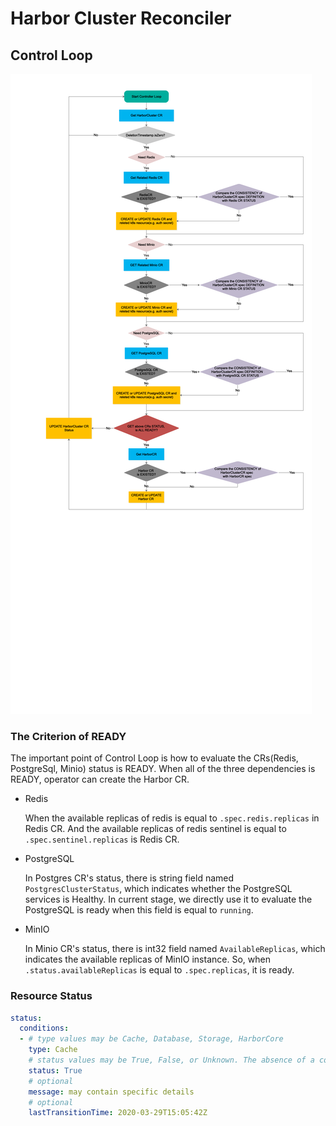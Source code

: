 # Harbor Cluster Reconciler

## Control Loop

 ![Control Loop](./assets/reconcile.png)

### The Criterion of READY

   The important point of Control Loop is how to evaluate the CRs(Redis, PostgreSql, Minio) status is READY.
   When all of the three dependencies is READY, operator can create the Harbor CR.

 - Redis
    
    When the available replicas of redis is equal to `.spec.redis.replicas` in Redis CR. 
    And the available replicas of redis sentinel is equal to `.spec.sentinel.replicas` is Redis CR.
    
 - PostgreSQL
    
    In Postgres CR's status, there is string field named `PostgresClusterStatus`, which indicates whether the PostgreSQL services is Healthy.
    In current stage, we directly use it to evaluate the PostgreSQL is ready when this field is equal to `running`.
    
 - MinIO
 
    In Minio CR's status, there is int32 field named `AvailableReplicas`, which indicates the available replicas of MinIO instance.
    So, when `.status.availableReplicas` is equal to `.spec.replicas`, it is ready. 
    
### Resource Status 

```yaml
status:
  conditions:
  - # type values may be Cache, Database, Storage, HarborCore  
    type: Cache
    # status values may be True, False, or Unknown. The absence of a condition should be interpreted the same as Unknown. How controllers handle Unknown depends on the Condition in question.
    status: True
    # optional
    message: may contain specific details
    # optional
    lastTransitionTime: 2020-03-29T15:05:42Z

```
    